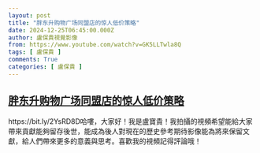 ```yaml
---
layout: post
title: "胖东升购物广场同盟店的惊人低价策略"
date: 2024-12-25T06:45:00.000Z
author: 盧保貴視覺影像
from: https://www.youtube.com/watch?v=GK5LLTwla8Q
tags: [ 盧保貴 ]
comments: True
categories: [ 盧保貴 ]
---
```

<!--1735109100000-->
[胖东升购物广场同盟店的惊人低价策略](https://www.youtube.com/watch?v=GK5LLTwla8Q)
------

<div>
https://bit.ly/2YsRD8D哈嘍，大家好！我是盧寶貴！我拍攝的視頻希望能給大家帶來貢獻能夠留存後世，能成為後人對現在的歷史參考期待影像能為將來保留文獻，給人們帶來更多的意義與思考。喜歡我的視頻記得評論哦！
</div>
